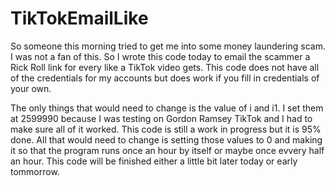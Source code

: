 # TikTokEmailLike

So someone this morning tried to get me into some money laundering scam. I was not a fan of this. So I wrote this code today to email the scammer a Rick Roll link for every like a TikTok video gets. This code does not have all of the credentials for my accounts but does work if you fill in credentials of your own.

The only things that would need to change is the value of i and i1. I set them at 2599990 because I was testing on Gordon Ramsey TikTok and I had to make sure all of it worked. This code is still a work in progress but it is 95% done. All that would need to change is setting those values to 0 and making it so that the program runs once an hour by itself or maybe once evvery half an hour. This code will be finished either a little bit later today or early tommorrow. 
